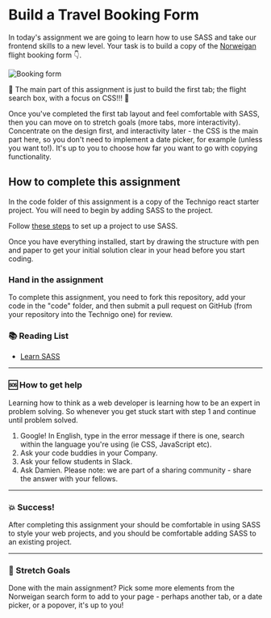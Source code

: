 # Build a Travel Booking Form

In today's assignment we are going to learn how to use SASS and take our frontend skills to a new level. Your task is to build a copy of the [Norweigan](https://www.norwegian.com/se/) flight booking form :point_down:.

![Booking form](https://github.com/Technigo/assignment-sass/raw/master/norweigan.png)

:rotating_light: The main part of this assignment is just to build the first tab; the flight search box, with a focus on CSS!!! :rotating_light:

Once you've completed the first tab layout and feel comfortable with SASS, then you can move on to stretch goals (more tabs, more interactivity). Concentrate on the design first, and interactivity later - the CSS is the main part here, so you don't need to implement a date picker, for example (unless you want to!). It's up to you to choose how far you want to go with copying functionality.

## How to complete this assignment

In the code folder of this assignment is a copy of the Technigo react starter project. You will need to begin by adding SASS to the project.

Follow [these steps](https://github.com/facebookincubator/create-react-app/blob/master/packages/react-scripts/template/README.md#adding-a-css-preprocessor-sass-less-etc) to set up a project to use SASS.

Once you have everything installed, start by drawing the structure with pen and paper to get your initial solution clear in your head before you start coding.

### Hand in the assignment

To complete this assignment, you need to fork this repository, add your code in the "code" folder, and then submit a pull request on GitHub (from your repository into the Technigo one) for review.

### :books: Reading List

* [Learn SASS](http://sass-lang.com/guide)

---

### :sos: How to get help
Learning how to think as a web developer is learning how to be an expert in problem solving. So whenever you get stuck start with step 1 and continue until problem solved.

1. Google! In English, type in the error message if there is one, search within the language you're using (ie CSS, JavaScript etc).
2. Ask your code buddies in your Company.
3. Ask your fellow students in Slack.
4. Ask Damien. Please note: we are part of a sharing community - share the answer with your fellows.

---

### :boom: Success!

After completing this assignment your should be comfortable in using SASS to style your web projects, and you should be comfortable adding SASS to an existing project.

---

### :runner: Stretch Goals

Done with the main assignment? Pick some more elements from the Norweigan search form to add to your page - perhaps another tab, or a date picker, or a popover, it's up to you!
